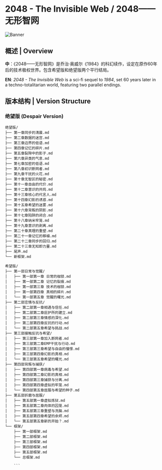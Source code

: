 # 2048 - The Invisible Web / 2048——无形智网

![Banner](assets/banner.png)

## 概述 | Overview
**中**：《2048——无形智网》是乔治·奥威尔《1984》的科幻续作，设定在原作60年后的技术极权世界。包含希望版和绝望版两个平行结局。

**EN**: *2048 - The Invisible Web* is a sci-fi sequel to *1984*, set 60 years later in a techno-totalitarian world, featuring two parallel endings.

## 版本结构 | Version Structure

### 绝望版 (Despair Version)
```text
绝望版/
├── 第一章同步的清晨.md
├── 第二章数据的迷宫.md
├── 第三章边界的低语.md
├── 第四章记忆的碎片.md
├── 第五章裂隙中的影子.md
├── 第六章异类的气息.md
├── 第七章加密的低语.md
├── 第八章初识断网者.md
├── 第九章干扰的火花.md
├── 第十章无智区的秘密.md
├── 第十一章自由的代价.md
├── 第十二章意识的共鸣.md
├── 第十三章核心的代言人.md
├── 第十四章幻影的诱惑.md
├── 第十五章希望的迷雾.md
├── 第十六章背叛的阴影.md
├── 第十七章陷阱的闭合.md
├── 第十八章纳米牢笼.md
├── 第十九章意识的剥离.md
├── 第二十章真理的重塑.md
├── 第二十一章记忆的移植.md
├── 第二十二章同步的回归.md
├── 第二十三章无知即力量.md
├── 尾声.md
└── 新框架.md

希望版/
├── 第一部日常与觉醒/
│   ├── 第一部第一章 日常的枷锁.md
│   ├── 第一部第二章 记忆的裂痕.md
│   ├── 第一部第三章 技术的枷锁.md
│   ├── 第一部第四章 真相的碎片.md
│   └── 第一部第五章 觉醒的曙光.md
├── 第二部恋情与反抗/
│   ├── 第二部第一章相遇与信任.md
│   ├── 第二部第二章庇护所的建立.md
│   ├── 第二部第三章情感的深化.md
│   ├── 第二部第四章反抗的行动.md
│   └── 第二部第五章希望与挑战.md
├── 第三部接触反抗与希望/
│   ├── 第三部第一章加入断网者.md
│   ├── 第三部第二章EMP干扰与行动.md
│   ├── 第三部第三章希望与自由的憧憬.md
│   ├── 第三部第四章幻影的真相.md
│   └── 第三部第五章希望的曙光.md
├── 第四部背叛与捕获/
│   ├── 第四部第一章病毒与希望.md
│   ├── 第四部第二章幻影的真相.md
│   ├── 第四部第三章捕获与分离.md
│   ├── 第四部第四章虚拟的牢笼.md
│   └── 第四部第五章屈服与希望的种子.md
├── 第五部折磨与屈服/
│   ├── 第五部第一章虚拟炼狱.md
│   ├── 第五部第二章肉体的囚笼.md
│   ├── 第五部第三章重塑与洗脑.md
│   ├── 第五部第四章希望的余烬.md
│   └── 第五部第五章新的开始？.md
└── 框架/
    ├── 第一部框架.md
    ├── 第二部框架.md
    ├── 第三部框架.md
    ├── 第四部框架.md
    ├── 第五部框架.md
    └── 总框架.md

    ```